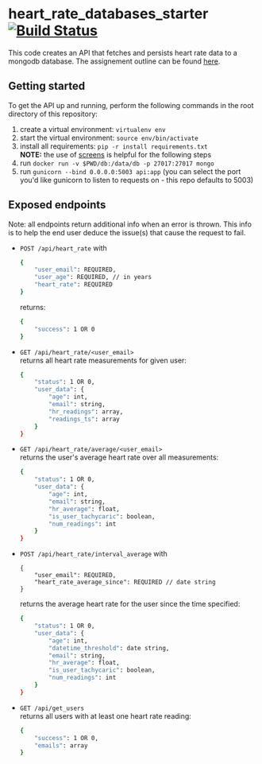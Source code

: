 # heart_rate_databases_starter [![Build Status](https://travis-ci.org/vertikoff/heart_rate_databases_introduction.svg?branch=master)](https://travis-ci.org/vertikoff/heart_rate_databases_introduction)
This code creates an API that fetches and persists heart rate data to a mongodb database. The assignement outline can be found [here](https://github.com/mlp6/Medical-Software-Design/blob/master/Lectures/databases/main.md#mini-projectassignment).

## Getting started
To get the API up and running, perform the following commands in the root directory of this repository: 
1) create a virtual environment: `virtualenv env`
2) start the virtual environment: `source env/bin/activate`
3) install all requirements: `pip -r install requirements.txt`  
**NOTE:** the use of [screens](https://github.com/mlp6/Medical-Software-Design/blob/master/Lectures/cloud_deployment/main.md#screen) is helpful for the following steps  
4) run `docker run -v $PWD/db:/data/db -p 27017:27017 mongo`
5) run `gunicorn --bind 0.0.0.0:5003 api:app` (you can select the port you'd like gunicorn to listen to requests on - this repo defaults to 5003)

## Exposed endpoints
Note: all endpoints return additional info when an error is thrown. This info is to help the end user deduce the issue(s) that cause the request to fail.  

* `POST /api/heart_rate` with
  ```sh
  {
      "user_email": REQUIRED,
      "user_age": REQUIRED, // in years
      "heart_rate": REQUIRED
  }
  ```  
  returns:  
  ```sh
  {
      "success": 1 OR 0  
  }
  ```  
* `GET /api/heart_rate/<user_email>`  
  returns all heart rate measurements for given user:  
  ```sh
  {
      "status": 1 OR 0,
      "user_data": {
          "age": int,
          "email": string,
          "hr_readings": array,
          "readings_ts": array
      }
  }
  ```
* `GET /api/heart_rate/average/<user_email>`  
  returns the user's average heart rate over all measurements:
  ```sh
  {
      "status": 1 OR 0,
      "user_data": {
          "age": int,
          "email": string,
          "hr_average": float,
          "is_user_tachycaric": boolean,
          "num_readings": int
      }
  }
  ```
* `POST /api/heart_rate/interval_average` with 
  ```
  {
      "user_email": REQUIRED,
      "heart_rate_average_since": REQUIRED // date string
  }
  ```  
  returns the average heart rate for the user since the time specified:
  ```sh
  {
      "status": 1 OR 0,
      "user_data": {
          "age": int,
          "datetime_threshold": date string,
          "email": string,
          "hr_average": float,
          "is_user_tachycaric": boolean,
          "num_readings": int
      }
  }
  ```  
* `GET /api/get_users`  
  returns all users with at least one heart rate reading:  
  ```sh
  {
      "success": 1 OR 0,
      "emails": array
  }
  ```
